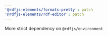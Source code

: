 ```yaml
---
'@rdfjs-elements/formats-pretty': patch
'@rdfjs-elements/rdf-editor': patch
---
```


More strict dependency on `@rdfjs/environment`
